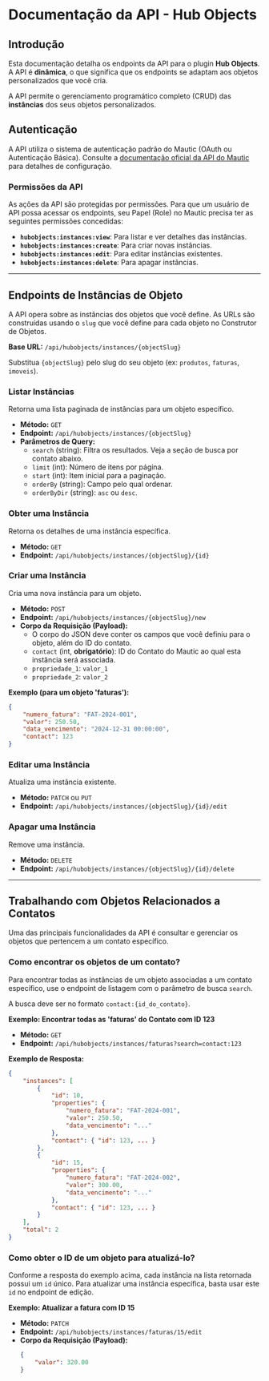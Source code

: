 # Documentação da API - Hub Objects

## Introdução

Esta documentação detalha os endpoints da API para o plugin **Hub Objects**. A API é **dinâmica**, o que significa que os endpoints se adaptam aos objetos personalizados que você cria.

A API permite o gerenciamento programático completo (CRUD) das **instâncias** dos seus objetos personalizados.

## Autenticação

A API utiliza o sistema de autenticação padrão do Mautic (OAuth ou Autenticação Básica). Consulte a [documentação oficial da API do Mautic](https://developer.mautic.org/#rest-api) para detalhes de configuração.


### Permissões da API

As ações da API são protegidas por permissões. Para que um usuário de API possa acessar os endpoints, seu Papel (Role) no Mautic precisa ter as seguintes permissões concedidas:

- **`hubobjects:instances:view`**: Para listar e ver detalhes das instâncias.
- **`hubobjects:instances:create`**: Para criar novas instâncias.
- **`hubobjects:instances:edit`**: Para editar instâncias existentes.
- **`hubobjects:instances:delete`**: Para apagar instâncias.

---

## Endpoints de Instâncias de Objeto

A API opera sobre as instâncias dos objetos que você define. As URLs são construídas usando o `slug` que você define para cada objeto no Construtor de Objetos.

**Base URL:** `/api/hubobjects/instances/{objectSlug}`

Substitua `{objectSlug}` pelo slug do seu objeto (ex: `produtos`, `faturas`, `imoveis`).

### Listar Instâncias

Retorna uma lista paginada de instâncias para um objeto específico.

- **Método:** `GET`
- **Endpoint:** `/api/hubobjects/instances/{objectSlug}`
- **Parâmetros de Query:**
  - `search` (string): Filtra os resultados. Veja a seção de busca por contato abaixo.
  - `limit` (int): Número de itens por página.
  - `start` (int): Item inicial para a paginação.
  - `orderBy` (string): Campo pelo qual ordenar.
  - `orderByDir` (string): `asc` ou `desc`.

### Obter uma Instância

Retorna os detalhes de uma instância específica.

- **Método:** `GET`
- **Endpoint:** `/api/hubobjects/instances/{objectSlug}/{id}`

### Criar uma Instância

Cria uma nova instância para um objeto.

- **Método:** `POST`
- **Endpoint:** `/api/hubobjects/instances/{objectSlug}/new`
- **Corpo da Requisição (Payload):**
  - O corpo do JSON deve conter os campos que você definiu para o objeto, além do ID do contato.
  - `contact` (int, **obrigatório**): ID do Contato do Mautic ao qual esta instância será associada.
  - `propriedade_1`: `valor_1`
  - `propriedade_2`: `valor_2`

**Exemplo (para um objeto 'faturas'):**
```json
{
    "numero_fatura": "FAT-2024-001",
    "valor": 250.50,
    "data_vencimento": "2024-12-31 00:00:00",
    "contact": 123
}
```

### Editar uma Instância

Atualiza uma instância existente.

- **Método:** `PATCH` ou `PUT`
- **Endpoint:** `/api/hubobjects/instances/{objectSlug}/{id}/edit`

### Apagar uma Instância

Remove uma instância.

- **Método:** `DELETE`
- **Endpoint:** `/api/hubobjects/instances/{objectSlug}/{id}/delete`

---

## Trabalhando com Objetos Relacionados a Contatos

Uma das principais funcionalidades da API é consultar e gerenciar os objetos que pertencem a um contato específico.

### Como encontrar os objetos de um contato?

Para encontrar todas as instâncias de um objeto associadas a um contato específico, use o endpoint de listagem com o parâmetro de busca `search`.

A busca deve ser no formato `contact:{id_do_contato}`.

**Exemplo: Encontrar todas as 'faturas' do Contato com ID 123**

- **Método:** `GET`
- **Endpoint:** `/api/hubobjects/instances/faturas?search=contact:123`

**Exemplo de Resposta:**
```json
{
    "instances": [
        {
            "id": 10,
            "properties": {
                "numero_fatura": "FAT-2024-001",
                "valor": 250.50,
                "data_vencimento": "..."
            },
            "contact": { "id": 123, ... }
        },
        {
            "id": 15,
            "properties": {
                "numero_fatura": "FAT-2024-002",
                "valor": 300.00,
                "data_vencimento": "..."
            },
            "contact": { "id": 123, ... }
        }
    ],
    "total": 2
}
```

### Como obter o ID de um objeto para atualizá-lo?

Conforme a resposta do exemplo acima, cada instância na lista retornada possui um `id` único. Para atualizar uma instância específica, basta usar este `id` no endpoint de edição.

**Exemplo: Atualizar a fatura com ID 15**

- **Método:** `PATCH`
- **Endpoint:** `/api/hubobjects/instances/faturas/15/edit`
- **Corpo da Requisição (Payload):**
  ```json
  {
      "valor": 320.00
  }
  ```
